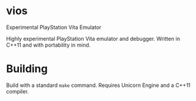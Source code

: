 # vios
Experimental PlayStation Vita Emulator

Highly experimental PlayStation Vita emulator and debugger. Written in C++11 and with portability in mind.

# Building
Build with a standard ``make`` command. Requires Unicorn Engine and a C++11 compiler.
